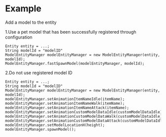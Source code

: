 # Example

Add a model to the entity

  
1.Use a pet model that has been successfully registered through configuration

```text
Entity entity = ...;
String modelId = "modelID"
ModelEntityManager modelEntityManager = new ModelEntityManager(entity, modelId);
ModelEntityManager.fastSpawnModel(modelEntityManager, modelId);
```



2.Do not use registered model ID

```text
Entity entity = ...;
String modelId = "modelID"
ModelEntityManager modelEntityManager = new ModelEntityManager(entity, modelId);
modelEntityManager.setAnimationItemNameIdle(itemName);
modelEntityManager.setAnimationItemNameWalk(itemName);
modelEntityManager.setAnimationItemNameAttack(itemName);
modelEntityManager.setAnimationCustomModelDataIdle(customModelDataIdle);
modelEntityManager.setAnimationCustomModelDataWalk(customModelDataIdle);
modelEntityManager.setAnimationCustomModelDataAttack(customModelDataIdle);
modelEntityManager.setModelLocationH(height);
modelEntityManager.spawnModel();
```

